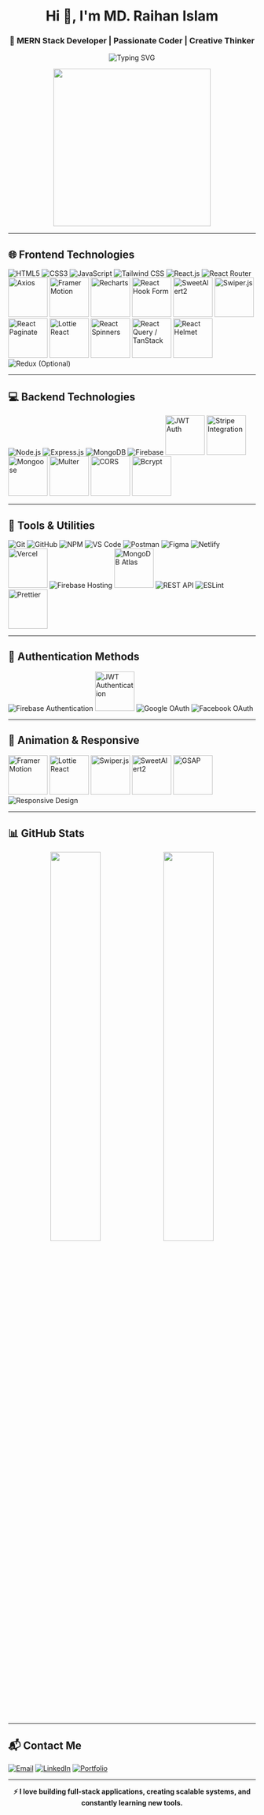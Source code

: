 <h1 align="center">Hi 👋, I'm MD. Raihan Islam</h1>
<h3 align="center">🚀 MERN Stack Developer | Passionate Coder | Creative Thinker</h3>

<p align="center">
  <img src="https://readme-typing-svg.demolab.com?font=Fira+Code&size=24&duration=3000&pause=1000&center=true&vCenter=true&width=600&lines=Full+Stack+Developer;MERN+Stack+Expert;Open+Source+Lover;Always+Learning+New+Things..." alt="Typing SVG" />
</p>

<p align="center">
  <img src="https://media.giphy.com/media/qgQUggAC3Pfv687qPC/giphy.gif" width="320" />
</p>

---

## 🌐 Frontend Technologies

<p align="left">
  <img src="https://img.icons8.com/color/96/html-5.png" title="HTML5"/>
  <img src="https://img.icons8.com/color/96/css3.png" title="CSS3"/>
  <img src="https://img.icons8.com/color/96/javascript.png" title="JavaScript"/>
  <img src="https://img.icons8.com/external-tal-revivo-color-tal-revivo/96/external-tailwind-css-a-utility-first-css-framework-for-rapid-ui-development-logo-color-tal-revivo.png" title="Tailwind CSS"/>
  <img src="https://img.icons8.com/color/96/react-native.png" title="React.js"/>
  <img src="https://img.icons8.com/external-tal-revivo-color-tal-revivo/96/external-react-router-a-collection-of-navigational-components-that-compose-declaratively-logo-color-tal-revivo.png" title="React Router"/>
  <img src="https://cdn.worldvectorlogo.com/logos/axios-1.svg" width="80" title="Axios"/>
  <img src="https://seeklogo.com/images/F/framer-motion-logo-DA1E33CAA1-seeklogo.com.png" width="80" title="Framer Motion"/>
  <img src="https://recharts.org/assets/logo.png" width="80" title="Recharts"/>
  <img src="https://avatars.githubusercontent.com/u/69983066?s=200&v=4" width="80" title="React Hook Form"/>
  <img src="https://cdn.worldvectorlogo.com/logos/sweetalert.svg" width="80" title="SweetAlert2"/>
  <img src="https://swiperjs.com/images/logo.svg" width="80" title="Swiper.js"/>
  <img src="https://miro.medium.com/v2/resize:fit:320/1*zY-8iYjSxCSsy6Xk_VhYVw.png" width="80" title="React Paginate"/>
  <img src="https://upload.wikimedia.org/wikipedia/commons/thumb/1/10/LottieLogo_Color.svg/1024px-LottieLogo_Color.svg.png" width="80" title="Lottie React"/>
  <img src="https://raw.githubusercontent.com/danilowoz/react-content-loader/master/logo.png" width="80" title="React Spinners"/>
  <img src="https://raw.githubusercontent.com/tanstack/query/7c2fc11ca70761f21e9cd367d0976ae242c82302/media/logo.png" width="80" title="React Query / TanStack"/>
  <img src="https://seeklogo.com/images/R/react-helmet-logo-8A2E49C90D-seeklogo.com.png" width="80" title="React Helmet"/>
  <img src="https://img.icons8.com/color/96/redux.png" title="Redux (Optional)"/>
</p>

---

## 💻 Backend Technologies

<p align="left">
  <img src="https://img.icons8.com/color/96/nodejs.png" title="Node.js"/>
  <img src="https://img.icons8.com/ios-filled/100/express-js.png" title="Express.js"/>
  <img src="https://img.icons8.com/color/96/mongodb.png" title="MongoDB"/>
  <img src="https://img.icons8.com/color/96/firebase.png" title="Firebase"/>
  <img src="https://jwt.io/img/pic_logo.svg" width="80" title="JWT Auth"/>
  <img src="https://cdn.worldvectorlogo.com/logos/stripe-4.svg" width="80" title="Stripe Integration"/>
  <img src="https://seeklogo.com/images/M/mongoose-logo-68B7CCE703-seeklogo.com.png" width="80" title="Mongoose"/>
  <img src="https://avatars.githubusercontent.com/u/59577263?s=200&v=4" width="80" title="Multer"/>
  <img src="https://upload.wikimedia.org/wikipedia/commons/thumb/5/5a/CORS_Logo.svg/2560px-CORS_Logo.svg.png" width="80" title="CORS"/>
  <img src="https://seeklogo.com/images/B/bcrypt-logo-F1E9ED2645-seeklogo.com.png" width="80" title="Bcrypt"/>
</p>

---

## 🧰 Tools & Utilities

<p align="left">
  <img src="https://img.icons8.com/color/96/git.png" title="Git"/>
  <img src="https://img.icons8.com/glyph-neue/96/github.png" title="GitHub"/>
  <img src="https://img.icons8.com/color/96/npm.png" title="NPM"/>
  <img src="https://img.icons8.com/color/96/visual-studio-code-2019.png" title="VS Code"/>
  <img src="https://img.icons8.com/external-tal-revivo-shadow-tal-revivo/96/external-postman-is-the-only-complete-api-development-environment-logo-shadow-tal-revivo.png" title="Postman"/>
  <img src="https://img.icons8.com/color/96/figma--v1.png" title="Figma"/>
  <img src="https://img.icons8.com/color/96/netlify.png" title="Netlify"/>
  <img src="https://assets.vercel.com/image/upload/v1662130559/front/favicon/vercel/favicon.ico" width="80" title="Vercel"/>
  <img src="https://img.icons8.com/color/96/google-firebase-console.png" title="Firebase Hosting"/>
  <img src="https://avatars.githubusercontent.com/u/10251060?s=280&v=4" width="80" title="MongoDB Atlas"/>
  <img src="https://img.icons8.com/plasticine/100/json.png" title="REST API"/>
  <img src="https://img.icons8.com/color/96/eslint.png" title="ESLint"/>
  <img src="https://seeklogo.com/images/P/prettier-logo-D5C5197E37-seeklogo.com.png" width="80" title="Prettier"/>
</p>

---

## 🔐 Authentication Methods

<p align="left">
  <img src="https://img.icons8.com/color/96/firebase.png" title="Firebase Authentication"/>
  <img src="https://jwt.io/img/pic_logo.svg" width="80" title="JWT Authentication"/>
  <img src="https://img.icons8.com/color/96/google-logo.png" title="Google OAuth"/>
  <img src="https://img.icons8.com/color/96/facebook-new.png" title="Facebook OAuth"/>
</p>

---

## 🎨 Animation & Responsive

<p align="left">
  <img src="https://seeklogo.com/images/F/framer-motion-logo-DA1E33CAA1-seeklogo.com.png" width="80" title="Framer Motion"/>
  <img src="https://upload.wikimedia.org/wikipedia/commons/thumb/1/10/LottieLogo_Color.svg/1024px-LottieLogo_Color.svg.png" width="80" title="Lottie React"/>
  <img src="https://swiperjs.com/images/logo.svg" width="80" title="Swiper.js"/>
  <img src="https://cdn-icons-png.flaticon.com/512/2085/2085310.png" width="80" title="SweetAlert2"/>
  <img src="https://greensock.com/uploads/monthly_2020_03/gsap-greensock.svg.c0d4d507bf1982be694289faeebd72c0.svg" width="80" title="GSAP"/>
  <img src="https://img.icons8.com/ios-filled/100/4a90e2/responsive.png" title="Responsive Design"/>
</p>

---

## 📊 GitHub Stats

<p align="center">
  <img src="https://github-readme-stats.vercel.app/api?username=yourusername&show_icons=true&theme=radical&rank_icon=github&locale=en" width="45%"/>
  <img src="https://github-readme-streak-stats.herokuapp.com/?user=yourusername&theme=radical" width="45%"/>
</p>

---

## 📬 Contact Me

<p align="left">
  <a href="mailto:yourmail@gmail.com"><img src="https://img.icons8.com/color/96/gmail--v1.png" title="Email"/></a>
  <a href="https://linkedin.com/in/yourlinkedin"><img src="https://img.icons8.com/color/96/linkedin.png" title="LinkedIn"/></a>
  <a href="https://yourportfolio.com"><img src="https://img.icons8.com/ios/96/domain.png" title="Portfolio"/></a>
</p>

---

<p align="center"><b>⚡ I love building full-stack applications, creating scalable systems, and constantly learning new tools.</b></p>

